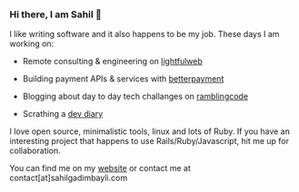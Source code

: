 ### Hi there, I am Sahil 👋

I like writing software and it also happens to be my job. These days I am working on:

- Remote consulting & engineering on [lightfulweb](https://www.lightfulweb.com)

- Building payment APIs & services with [betterpayment](https://www.betterpayment.de)

- Blogging about day to day tech challanges on [ramblingcode](https://www.ramblingcode.dev)

- Scrathing a [dev diary](https://devdocs.ramblingcode.dev)

I love open source, minimalistic tools, linux and lots of Ruby. If you have an interesting project that happens to use Rails/Ruby/Javascript, hit me up for collaboration.  
  
You can find me on my [website](https://www.sahilgadimbayli.com) or contact me at contact[at]sahilgadimbayli.com
